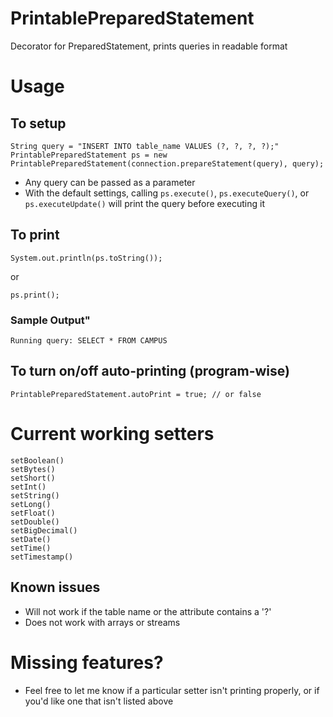 # PrintablePreparedStatement
Decorator for PreparedStatement, prints queries in readable format

# Usage
## To setup
``` 
String query = "INSERT INTO table_name VALUES (?, ?, ?, ?);"
PrintablePreparedStatement ps = new PrintablePreparedStatement(connection.prepareStatement(query), query);
```
- Any query can be passed as a parameter
- With the default settings, calling ```ps.execute()```, ```ps.executeQuery()```, or ```ps.executeUpdate()``` will print the query before executing it

## To print
```
System.out.println(ps.toString());
```
or
``` 
ps.print();
```

### Sample Output"
```Running query: SELECT * FROM CAMPUS```

## To turn on/off auto-printing (program-wise)
```
PrintablePreparedStatement.autoPrint = true; // or false 
```


# Current working setters
```
setBoolean()
setBytes()
setShort()
setInt()
setString()
setLong()
setFloat()
setDouble()
setBigDecimal()
setDate()
setTime()
setTimestamp()
```

## Known issues
- Will not work if the table name or the attribute contains a '?'
- Does not work with arrays or streams

# Missing features?
- Feel free to let me know if a particular setter isn't printing properly, or if you'd like one that isn't listed above
